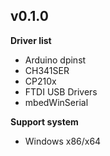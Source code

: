 ## v0.1.0

**Driver list**

- Arduino dpinst
- CH341SER
- CP210x
- FTDI USB Drivers
- mbedWinSerial

**Support system**

- Windows x86/x64
